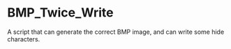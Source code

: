 # BMP_Twice_Write
A script that can generate the correct BMP image, and can write some hide characters.
